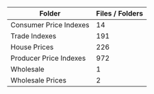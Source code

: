 | Folder                 |   Files / Folders |
|------------------------|-------------------|
| Consumer Price Indexes |                14 |
| Trade Indexes          |               191 |
| House Prices           |               226 |
| Producer Price Indexes |               972 |
| Wholesale              |                 1 |
| Wholesale Prices       |                 2 |
